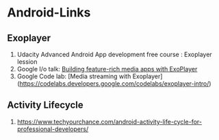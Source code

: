 # Android-Links

## Exoplayer
1. Udacity Advanced Android App development free course : Exoplayer lession
2. Google I/o talk: [Building feature-rich media apps with ExoPlayer](https://www.youtube.com/watch?v=svdq1BWl4r8)
3. Google Code lab: [Media streaming with Exoplayer] (https://codelabs.developers.google.com/codelabs/exoplayer-intro/)

## Activity Lifecycle
1. https://www.techyourchance.com/android-activity-life-cycle-for-professional-developers/

